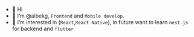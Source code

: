 - 👋 Hi
- 💬 I’m @aibekg, `Frontend` and `Mobile develop`.
- 👀 I’m interested in (`React`,`React Native`), in future want to learn `nest.js` for backend and `flutter`
